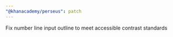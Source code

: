 ```yaml
---
"@khanacademy/perseus": patch
---
```


Fix number line input outline to meet accessible contrast standards
